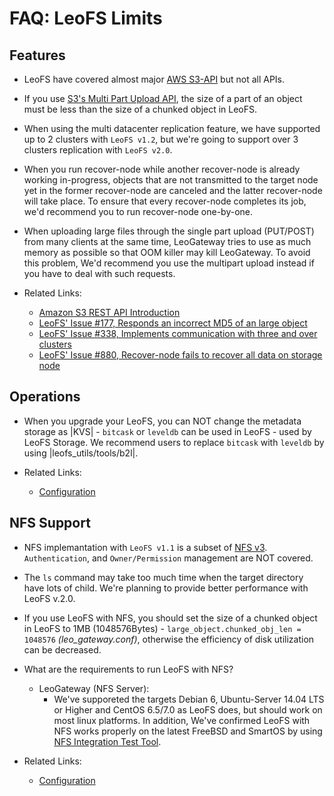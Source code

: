 # FAQ: LeoFS Limits

<!-- toc -->

## Features

* LeoFS have covered almost major <a href="" target="_blank">AWS S3-API</a> but not all APIs.
* If you use <a href="http://docs.aws.amazon.com/AmazonS3/latest/dev/mpuoverview.html" target="_blank">S3's Multi Part Upload API</a>, the size of a part of an object must be less than the size of a chunked object in LeoFS.
* When using the multi datacenter replication feature, we have supported up to 2 clusters with `LeoFS v1.2`, but we're going to support over 3 clusters replication with `LeoFS v2.0`.
* When you run recover-node while another recover-node is already working in-progress, objects that are not transmitted to the target node yet in the former recover-node are canceled and the latter recover-node will take place. To ensure that every recover-node completes its job, we'd recommend you to run recover-node one-by-one.
* When uploading large files through the single part upload (PUT/POST) from many clients at the same time, LeoGateway tries to use as much memory as possible so that OOM killer may kill LeoGateway. To avoid this problem, We'd recommend you use the multipart upload instead if you have to deal with such requests.

* Related Links:
    * <a href="http://docs.aws.amazon.com/AmazonS3/latest/API/Welcome.html" target="_blank">Amazon S3 REST API Introduction</a>
    * [LeoFS' Issue #177, Responds an incorrect MD5 of an large object](https://github.com/leo-project/leofs/issues/177)
    * [LeoFS' Issue #338, Implements communication with three and over clusters](https://github.com/leo-project/leofs/issues/338)
    * [LeoFS' Issue #880, Recover-node fails to recover all data on storage node](https://github.com/leo-project/leofs/issues/880)


## Operations

* When you upgrade your LeoFS, you can NOT change the metadata storage as |KVS| - ``bitcask`` or ``leveldb`` can be used in LeoFS - used by LeoFS Storage. We recommend users to replace ``bitcask`` with ``leveldb`` by using |leofs_utils/tools/b2l|.

* Related Links:
    * [Configuration]()


## NFS Support

* NFS implemantation with `LeoFS v1.1` is a subset of <a href="https://tools.ietf.org/html/rfc1813" target="_blank">NFS v3</a>. ``Authentication``, and ``Owner/Permission`` management are NOT covered.
* The `ls` command may take too much time when the target directory have lots of child. We're planning to provide better performance with LeoFS v.2.0.
* If you use LeoFS with NFS, you should set the size of a chunked object in LeoFS to 1MB (1048576Bytes) - ``large_object.chunked_obj_len = 1048576`` *(leo_gateway.conf)*, otherwise the efficiency of disk utilization can be decreased.
* What are the requirements to run LeoFS with NFS?
	* LeoGateway (NFS Server):
		* We've supporeted the targets Debian 6, Ubuntu-Server 14.04 LTS or Higher and CentOS 6.5/7.0 as LeoFS does, but should work on most linux platforms. In addition, We've confirmed LeoFS with NFS works properly on the latest FreeBSD and SmartOS by using <a href="https://github.com/leo-project/leo_gateway/blob/develop/test/leo_nfs_integration_tests.sh" target="_blank">NFS Integration Test Tool</a>.

* Related Links:
    * [Configuration]()
